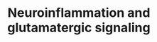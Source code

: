 ---
annotations:
- id: CL:0000127
  parent: animal cell
  type: Cell Type Ontology
  value: astrocyte
- id: CL:0000125
  parent: animal cell
  type: Cell Type Ontology
  value: glial cell
- id: PW:0000818
  parent: signaling pathway
  type: Pathway Ontology
  value: signaling pathway pertinent to immunity
- id: CL:0000540
  parent: animal cell
  type: Cell Type Ontology
  value: neuron
- id: PW:0000240
  parent: disease pathway
  type: Pathway Ontology
  value: neuropsychiatric disease pathway
- id: CL:0000129
  parent: animal cell
  type: Cell Type Ontology
  value: microglial cell
- id: PW:0000059
  parent: signaling pathway
  type: Pathway Ontology
  value: signaling pathway pertinent to the brain and nervous system
authors:
- LKoole
- Fehrhart
- L Dupuis
- Eweitz
- Finterly
- Egonw
- Ddigles
citedin:
- link: 10.1080/15622975.2023.2281514
  title: Interactive neuroinflammation pathways and transcriptomics-based identification
    of drugs and chemical compounds for schizophrenia (2023)
- link: PMC12034122
  title: Characterization and comparative profiling of piRNAs in serum biopsies of
    pediatric Wilms tumor patients (2025)
- link: PMC12281496
  title: Integration of proteomics and bioinformatics in traumatic brain injury biomarker
    discovery
- link: PMC11792194
  title: Enhanced therapeutic effects of hypoxia-preconditioned mesenchymal stromal
    cell-derived extracellular vesicles in renal ischemic injury (2025)
communities:
- MetaKids
- ONTOX
description: This pathway shows the relation between neuroinflammation and glutamatergic
  signaling. Pre-synaptic neurons release glutamate, which acts on various receptors
  (kainate, metabotropic, AMPA and NMDA), thereby regulating LTP, LDP, neuronal survival
  and proliferation. Glutamate retro-signaling negatively regulates its exocytotic
  release. The remainder of glutamate is taken up by astrocytes through EAAT1-4. Glutamine
  is generated from blood-derived glucose, transported to pre-synaptic neurons and
  converted into glutamate. Alternatively, glucose is converted into D-serine, which
  functions as co-agonist for NMDARs and is broken down by DAAO. CNS inflammation
  induces M1 and M2 microglia, which modulate neuronal and astrocyte function.
last-edited: 2025-08-19
ndex: f380b3cd-da32-11eb-b666-0ac135e8bacf
organisms:
- Homo sapiens
redirect_from:
- /index.php/Pathway:WP5083
- /instance/WP5083
- /instance/WP5083_r140407
revision: r140407
schema-jsonld:
- '@context': https://schema.org/
  '@id': https://wikipathways.github.io/pathways/WP5083.html
  '@type': Dataset
  creator:
    '@type': Organization
    name: WikiPathways
  description: This pathway shows the relation between neuroinflammation and glutamatergic
    signaling. Pre-synaptic neurons release glutamate, which acts on various receptors
    (kainate, metabotropic, AMPA and NMDA), thereby regulating LTP, LDP, neuronal
    survival and proliferation. Glutamate retro-signaling negatively regulates its
    exocytotic release. The remainder of glutamate is taken up by astrocytes through
    EAAT1-4. Glutamine is generated from blood-derived glucose, transported to pre-synaptic
    neurons and converted into glutamate. Alternatively, glucose is converted into
    D-serine, which functions as co-agonist for NMDARs and is broken down by DAAO.
    CNS inflammation induces M1 and M2 microglia, which modulate neuronal and astrocyte
    function.
  keywords:
  - 1,2-diglycerides
  - 1,3-diglycerides
  - 2-ketoglutarate
  - 2-oxoglutarate
  - 3-Phosphoserine
  - 3PG
  - ADCY1
  - ADCY3
  - ADCY8
  - AKT1
  - ARC
  - Acetyl-CoA
  - BCL2
  - BDNF
  - CALM1
  - CAMK2A
  - CAMK2B
  - CAMK2D
  - CAMK2G
  - CAMK4
  - CAMKK1
  - CAMKK2
  - CFL1
  - CNTF
  - CREB1
  - Ca²⁺
  - D-serine
  - DAO
  - DISC1
  - DLAT
  - DLD
  - FGF2
  - FOS
  - GFAP
  - GLS
  - GLS2
  - GOT1
  - GRIA1
  - GRIA2
  - GRIA3
  - GRIA4
  - GRIK1
  - GRIK2
  - GRIK3
  - GRIK4
  - GRIK5
  - GRIN1
  - GRIN2A
  - GRIN2B
  - GRIN2C
  - GRIN2D
  - GRIN3A
  - GRIN3B
  - GRM1
  - GRM2
  - GRM4
  - GRM5
  - GRM7
  - GRM8
  - GS
  - Glycine
  - H2O2
  - H⁺
  - IFNG
  - IFNGR1
  - IFNGR2
  - IGF1
  - IL10
  - IL10RA
  - IL10RB
  - IL12A
  - IL12B
  - IL13
  - IL13RA1
  - IL1A
  - IL1B
  - IL1R1
  - IL1R2
  - IL4
  - IL4R
  - IL6
  - IL6R
  - IL6ST
  - INSR
  - IRS1
  - JAK1
  - L-Aspartate
  - L-serine
  - LIF
  - LPS
  - LRRC8A
  - LRRC8B
  - LRRC8C
  - LRRC8D
  - LRRC8E
  - LTA
  - MAPK1
  - MAPK3
  - Mg²⁺
  - NAD+
  - NADH
  - NFKB1
  - NFKB2
  - NGF
  - NH3(+)
  - NOS1
  - NSMF
  - PDHA1
  - PHGDH
  - PHP
  - PLCB1
  - PLCB2
  - PLCB3
  - PLCB4
  - PP3
  - PPP1CA
  - PPP1CB
  - PPP1CC
  - PRKACA
  - PRKCA
  - PRKCB
  - PRKCG
  - PSAT1
  - PSPH
  - SHMT1
  - SHMT2
  - SLC17A6
  - SLC17A7
  - SLC1A1
  - SLC1A2
  - SLC1A3
  - SLC1A4
  - SLC1A6
  - SLC2A1
  - SLC2A3
  - SLC38A1
  - SLC38A2
  - SLC38A3
  - SLC38A5
  - SLC6A9
  - SLC7A10
  - SMAD2
  - SMAD3
  - SMAD4
  - SMAD7
  - SOCS3
  - SRR
  - STAT1
  - STAT3
  - STAT6
  - TGFB1
  - TGFB2
  - TGFB3
  - TGFBR1
  - TGFBR2
  - TGFBR3
  - TNF
  - TNFRSF1A
  - TNFRSF1B
  - TRAF5
  - TRPM4
  - cAMP
  - glucose
  - glutamate
  - glutamine
  - nitric oxide
  - pyruvate
  - superoxide
  license: CC0
  name: Neuroinflammation and glutamatergic signaling
seo: CreativeWork
title: Neuroinflammation and glutamatergic signaling
wpid: WP5083
---